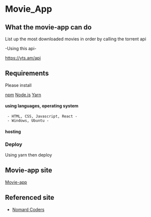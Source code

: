 # Movie_App

## What the movie-app can do

List up the most downloaded movies in order by calling the torrent api

-Using this api-

https://yts.am/api

## Requirements

Please install

[npm](https://www.npmjs.com/)
[Node.js](https://nodejs.org/en/)
[Yarn](https://yarnpkg.com/lang/en/)

#### using languages, operating system

     - HTML, CSS, Javascript, React -
     - Windows, Ubuntu -

#### hosting

### Deploy

Using yarn then deploy

## Movie-app site

[Movie-app](https://choco0914.github.io/Movie_App/)

## Referenced site

- [Nomard Coders](https://academy.nomadcoders.co/)
